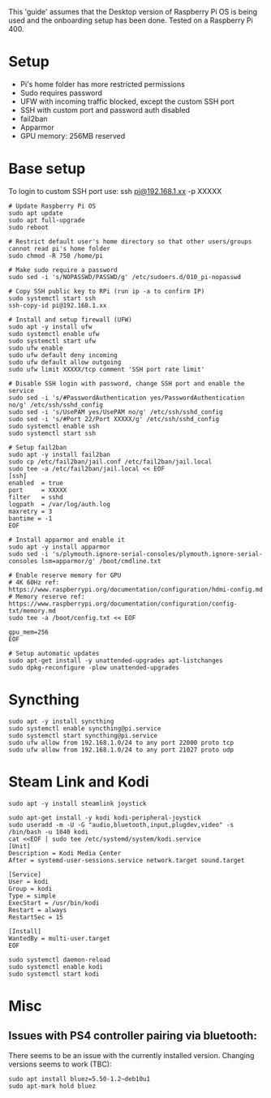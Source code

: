 This 'guide' assumes that the Desktop version of Raspberry Pi OS is being used and the onboarding setup has been done.
Tested on a Raspberry Pi 400.

# Setup
- Pi's home folder has more restricted permissions
- Sudo requires password
- UFW with incoming traffic blocked, except the custom SSH port
- SSH with custom port and password auth disabled
- fail2ban
- Apparmor
- GPU memory: 256MB reserved

# Base setup
To login to custom SSH port use: ssh pi@192.168.1.xx -p XXXXX

```
# Update Raspberry Pi OS
sudo apt update
sudo apt full-upgrade
sudo reboot

# Restrict default user's home directory so that other users/groups cannot read pi's home folder
sudo chmod -R 750 /home/pi

# Make sudo require a password
sudo sed -i 's/NOPASSWD/PASSWD/g' /etc/sudoers.d/010_pi-nopasswd

# Copy SSH public key to RPi (run ip -a to confirm IP)
sudo systemctl start ssh
ssh-copy-id pi@192.168.1.xx

# Install and setup firewall (UFW)
sudo apt -y install ufw
sudo systemctl enable ufw
sudo systemctl start ufw
sudo ufw enable
sudo ufw default deny incoming
sudo ufw default allow outgoing
sudo ufw limit XXXXX/tcp comment 'SSH port rate limit'

# Disable SSH login with password, change SSH port and enable the service
sudo sed -i 's/#PasswordAuthentication yes/PasswordAuthentication no/g' /etc/ssh/sshd_config
sudo sed -i 's/UsePAM yes/UsePAM no/g' /etc/ssh/sshd_config
sudo sed -i 's/#Port 22/Port XXXXX/g' /etc/ssh/sshd_config
sudo systemctl enable ssh
sudo systemctl start ssh

# Setup fail2ban
sudo apt -y install fail2ban
sudo cp /etc/fail2ban/jail.conf /etc/fail2ban/jail.local
sudo tee -a /etc/fail2ban/jail.local << EOF
[ssh]
enabled  = true
port     = XXXXX
filter   = sshd
logpath  = /var/log/auth.log
maxretry = 3
bantime = -1
EOF

# Install apparmor and enable it
sudo apt -y install apparmor
sudo sed -i 's/plymouth.ignore-serial-consoles/plymouth.ignore-serial-consoles lsm=apparmor/g' /boot/cmdline.txt

# Enable reserve memory for GPU
# 4K 60Hz ref: https://www.raspberrypi.org/documentation/configuration/hdmi-config.md
# Memory reserve ref: https://www.raspberrypi.org/documentation/configuration/config-txt/memory.md
sudo tee -a /boot/config.txt << EOF

gpu_mem=256
EOF

# Setup automatic updates
sudo apt-get install -y unattended-upgrades apt-listchanges
sudo dpkg-reconfigure -plow unattended-upgrades
```

# Syncthing
```
sudo apt -y install syncthing
sudo systemctl enable syncthing@pi.service
sudo systemctl start syncthing@pi.service
sudo ufw allow from 192.168.1.0/24 to any port 22000 proto tcp
sudo ufw allow from 192.168.1.0/24 to any port 21027 proto udp
```


# Steam Link and Kodi
```
sudo apt -y install steamlink joystick

sudo apt-get install -y kodi kodi-peripheral-joystick
sudo useradd -m -U -G "audio,bluetooth,input,plugdev,video" -s /bin/bash -u 1040 kodi
cat <<EOF | sudo tee /etc/systemd/system/kodi.service
[Unit]
Description = Kodi Media Center
After = systemd-user-sessions.service network.target sound.target

[Service]
User = kodi
Group = kodi
Type = simple
ExecStart = /usr/bin/kodi
Restart = always
RestartSec = 15

[Install]
WantedBy = multi-user.target
EOF

sudo systemctl daemon-reload
sudo systemctl enable kodi
sudo systemctl start kodi
```

# Misc
## Issues with PS4 controller pairing via bluetooth:
There seems to be an issue with the currently installed version. Changing versions seems to work (TBC):
```
sudo apt install bluez=5.50-1.2~deb10u1
sudo apt-mark hold bluez
```
